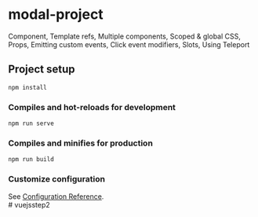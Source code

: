 # modal-project
  
Component, Template refs, Multiple components, Scoped & global CSS, Props, Emitting custom events, Click event modifiers, Slots, Using Teleport  
  
## Project setup  
```
npm install
```  
  
### Compiles and hot-reloads for development  
```
npm run serve
```  
  
### Compiles and minifies for production
```
npm run build
```

### Customize configuration  
See [Configuration Reference](https://cli.vuejs.org/config/).  
#   v u e j s s t e p 2   
 
 
